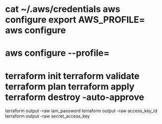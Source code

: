cat ~/.aws/credentials 
aws configure
export AWS_PROFILE=<user name>
aws configure
===================================
aws configure --profile=<user name>
===================================
terraform init
terraform validate
terraform plan
terraform apply
terraform destroy -auto-approve
==================================
terraform output -raw iam_password
terraform output -raw access_key_id
terraform output -raw secret_access_key
